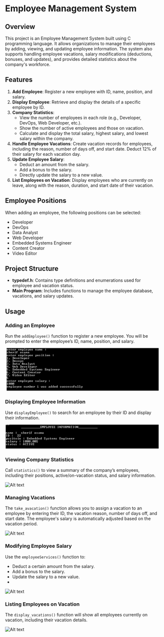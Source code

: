 
# Employee Management System

## Overview
This project is an Employee Management System built using C programming language. It allows organizations to manage their employees by adding, viewing, and updating employee information. The system also supports handling employee vacations, salary modifications (deductions, bonuses, and updates), and provides detailed statistics about the company's workforce.

## Features
1. **Add Employee**: Register a new employee with ID, name, position, and salary.
2. **Display Employee**: Retrieve and display the details of a specific employee by ID.
3. **Company Statistics**:
   - View the number of employees in each role (e.g., Developer, DevOps, Web Developer, etc.).
   - Show the number of active employees and those on vacation.
   - Calculate and display the total salary, highest salary, and lowest salary within the company.
4. **Handle Employee Vacations**: Create vacation records for employees, including the reason, number of days off, and start date. Deduct 12% of their salary for each vacation day.
5. **Update Employee Salary**:
   - Deduct an amount from the salary.
   - Add a bonus to the salary.
   - Directly update the salary to a new value.
6. **List Employees on Vacation**: Display employees who are currently on leave, along with the reason, duration, and start date of their vacation.

## Employee Positions
When adding an employee, the following positions can be selected:
- Developer
- DevOps
- Data Analyst
- Web Developer
- Embedded Systems Engineer
- Content Creator
- Video Editor

## Project Structure
- **typedef.h**: Contains type definitions and enumerations used for employee and vacation status.
- **Main Program**: Includes functions to manage the employee database, vacations, and salary updates.

## Usage
### Adding an Employee
Run the `addEmployee()` function to register a new employee. You will be prompted to enter the employee’s ID, name, position, and salary.

![Alt text](https://github.com/shereifDev/C-Projects/blob/main/Employee_Management/shots/shot_2.png)

### Displaying Employee Information
Use `displayEmployee()` to search for an employee by their ID and display their information.

![Alt text](https://github.com/shereifDev/C-Projects/blob/main/Employee_Management/shots/shot_5.png)
### Viewing Company Statistics
Call `statistics()` to view a summary of the company’s employees, including their positions, active/on-vacation status, and salary information.

![Alt text](https://github.com/shereifDev/Employee-Management-Project-/blob/main/shots/shot_7.png)
### Managing Vacations
The `take_avacation()` function allows you to assign a vacation to an employee by entering their ID, the vacation reason, number of days off, and start date. The employee's salary is automatically adjusted based on the vacation period.

![Alt text](https://github.com/shereifDev/Employee-Management-Project-/blob/main/shots/shot_9.png)
### Modifying Employee Salary
Use the `employeeServices()` function to:
- Deduct a certain amount from the salary.
- Add a bonus to the salary.
- Update the salary to a new value.
- 
![Alt text](https://github.com/shereifDev/Employee-Management-Project-/blob/main/shots/shot_11.png)

### Listing Employees on Vacation
The `display_vacations()` function will show all employees currently on vacation, including their vacation details.

![Alt text](https://github.com/shereifDev/Employee-Management-Project-/blob/main/shots/shot_14.png)
